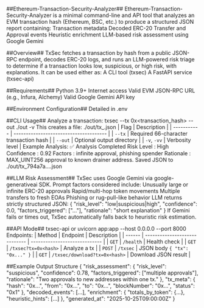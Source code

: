##Ethereum-Transaction-Security-Analyzer##
Ethereum-Transaction-Security-Analyzer is a minimal command-line and API tool that analyzes an EVM transaction hash (Ethereum, BSC, etc.) to produce a structured JSON report containing:
Transaction metadata
Decoded ERC-20 Transfer and Approval events
Heuristic enrichment
LLM-based risk assessment using Google Gemini 

##Overview## 
TxSec fetches a transaction by hash from a public JSON-RPC endpoint, decodes ERC-20 logs, and runs an LLM-powered risk triage to determine if a transaction looks low, suspicious, or high risk, with explanations.
It can be used either as:
A CLI tool (txsec)
A FastAPI service (txsec-api)

##Requirements## 
Python 3.9+
Internet access
Valid EVM JSON-RPC URL (e.g., Infura, Alchemy)
Valid Google Gemini API key

##Environment Configuration## 
Detailed in .env 

##CLI Usage##
Analyze a transaction: 
txsec --tx 0x<transaction_hash> --out ./out -v
This creates a file: 
./out/tx_<hash>.json
| Flag        | Description                            |
| ----------- | -------------------------------------- |
| `--tx`      | Required 66-character transaction hash |
| `--out`     | Optional output directory              |
| `-v`, `-vv` | Verbosity level                        |
Example Analysis:
✅ Analysis Completed
Risk Level   : High
Confidence   : 0.92
Factors      : infinite approval, phishing spender
Rationale    : MAX_UINT256 approval to known drainer address.
Saved JSON to ./out/tx_794a7a....json

##LLM Risk Assessment##
TxSec uses Google Gemini via google-generativeai SDK.
Prompt factors considered include:
Unusually large or infinite ERC-20 approvals
Rapid/multi-hop token movements
Multiple transfers to fresh EOAs
Phishing or rug-pull-like behavior
LLM returns strictly structured JSON:
{
  "risk_level": "low|suspicious|high",
  "confidence": 0.0,
  "factors_triggered": ["..."],
  "rationale": "short explanation"
}
If Gemini fails or times out, TxSec automatically falls back to heuristic risk estimation.

##API Mode##
txsec-api
or 
uvicorn app:app --host 0.0.0.0 --port 8000
Endpoints: 
| Method | Endpoint                      | Description                   |
| ------ | ----------------------------- | ----------------------------- |
| `GET`  | `/health`                     | Health check                  |
| `GET`  | `/txsec?tx=0x<hash>`          | Analyze a tx                  |
| `POST` | `/txsec`                      | JSON body `{ "tx": "0x..." }` |
| `GET`  | `/txsec/download?tx=0x<hash>` | Download JSON result          |

##Example Output Structure
{
  "risk_assessment": {
    "risk_level": "suspicious",
    "confidence": 0.78,
    "factors_triggered": ["multiple approvals"],
    "rationale": "Two approvals to new addresses within one tx."
  },
  "tx_meta": {
    "hash": "0x...",
    "from": "0x...",
    "to": "0x...",
    "blockNumber": "0x...",
    "status": "0x1"
  },
  "decoded_events": [...],
  "enrichment": {
    "totals_by_token": {...},
    "heuristic_hints": [...]
  },
  "generated_at": "2025-10-25T09:00:00Z"
}


